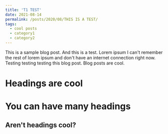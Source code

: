 ```yaml
---
title: 'T1 TEST'
date: 2021-08-14
permalink: /posts/2020/08/THIS IS A TEST/
tags:
  - cool posts
  - category1
  - category2
---
```


This is a sample blog post. And this is a test.
Lorem ipsum I can't remember the rest of lorem ipsum and don't have an internet connection right now. Testing testing testing this blog post. Blog posts are cool.

Headings are cool
======

You can have many headings
======

Aren't headings cool?
------
